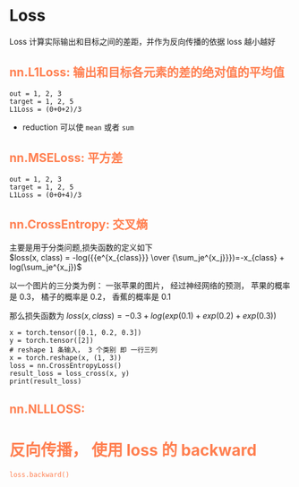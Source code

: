 # Loss
Loss 计算实际输出和目标之间的差距，并作为反向传播的依据
loss 越小越好

## <font color=coral>nn.L1Loss: 输出和目标各元素的差的绝对值的平均值</font>
  ```
  out = 1, 2, 3
  target = 1, 2, 5
  L1Loss = (0+0+2)/3 
  ```
  + reduction 可以使 `mean` 或者 `sum`

## <font color=coral>nn.MSELoss: 平方差</font>
  ```
  out = 1, 2, 3
  target = 1, 2, 5
  L1Loss = (0+0+4)/3 
  ```

## <font color=coral>nn.CrossEntropy: 交叉熵</font>
  主要是用于分类问题,损失函数的定义如下  
  $loss(x, class) = -log({{e^{x_{class}}} \over {\sum_je^{x_j}}})=-x_{class} + log(\sum_je^{x_j})$

  以一个图片的三分类为例：
  一张苹果的图片， 经过神经网络的预测， 苹果的概率是 0.3， 橘子的概率是 0.2， 香蕉的概率是 0.1

  那么损失函数为 $loss(x, class)=-0.3+log(exp(0.1)+exp(0.2)+exp(0.3))$

  ```
  x = torch.tensor([0.1, 0.2, 0.3])
  y = torch.tensor([2])
  # reshape 1 条输入， 3 个类别 即 一行三列
  x = torch.reshape(x, (1, 3))
  loss = nn.CrossEntropyLoss()
  result_loss = loss_cross(x, y)
  print(result_loss)
  ```
## <font color=coral>nn.NLLLOSS: 

# 反向传播， 使用 loss 的 backward
  ```
  loss.backward()
  ```